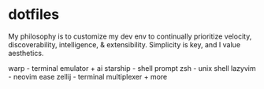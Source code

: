 # dotfiles

My philosophy is to customize my dev env to continually prioritize velocity, discoverability, intelligence, & extensibility.
Simplicity is key, and I value aesthetics.

warp - terminal emulator + ai
starship - shell prompt
zsh - unix shell
lazyvim - neovim ease
zellij - terminal multiplexer + more
